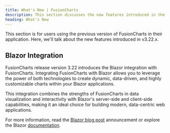 ```yaml
---
title: What's New | FusionCharts
description: This section discusses the new features introduced in the latest version.
heading: What's New
---
```


This section is for users using the previous version of FusionCharts in their application. Here, we'll talk about the new features introduced in v3.22.x.


## Blazor Integration

FusionCharts release version 3.22 introduces the Blazor integration with FusionCharts. Integrating FusionCharts with Blazor allows you to leverage the power of both technologies to create dynamic, data-driven, and highly customizable charts within your Blazor applications.

This integration combines the strengths of FusionCharts in data visualization and interactivity with Blazor's server-side and client-side capabilities, making it an ideal choice for building modern, data-centric web applications.

For more information, read the [Blazor blog post](https://www.fusioncharts.com/blog/fusioncharts-v3-22-elevating-data-visualization-with-blazor-integration) announcement or explore the Blazor [documentation](/getting-started/your-first-chart-using-blazor). 
 
 
